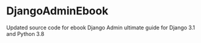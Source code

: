 # DjangoAdminEbook
Updated source code for ebook Django Admin ultimate guide for Django 3.1 and Python 3.8
